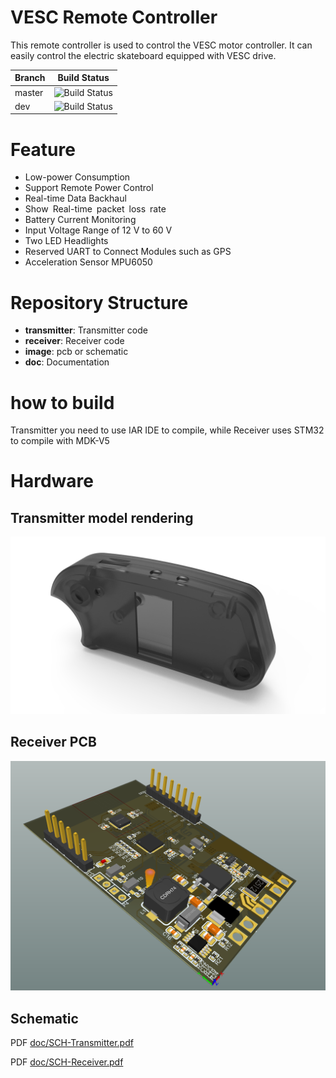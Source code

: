 
# VESC Remote Controller

This remote controller is used to control the VESC motor controller. It can easily control the electric skateboard equipped with VESC drive.



| Branch | Build Status                                                 |
| ------ | ------------------------------------------------------------ |
| master | ![Build Status](https://camo.githubusercontent.com/0cce57dd531f9e16706cb1456696e504a9b32d38/68747470733a2f2f7472617669732d63692e6f72672f6d6164636f777377652f4f44726976652e706e673f6272616e63683d6d6173746572) |
| dev    | ![Build Status](https://camo.githubusercontent.com/0cce57dd531f9e16706cb1456696e504a9b32d38/68747470733a2f2f7472617669732d63692e6f72672f6d6164636f777377652f4f44726976652e706e673f6272616e63683d6d6173746572) |

# Feature
- Low-power Consumption
- Support Remote Power Control
- Real-time Data Backhaul
- Show Real-time packet loss rate
- Battery Current Monitoring
- Input Voltage Range of 12 V to 60 V
- Two LED Headlights
- Reserved UART to Connect Modules such as GPS
- Acceleration Sensor MPU6050

# Repository Structure

- **transmitter**: Transmitter code
- **receiver**: Receiver code
- **image**: pcb or schematic
- **doc**: Documentation

# how to build

Transmitter you need to use IAR IDE to compile, while Receiver uses STM32 to compile with MDK-V5

# Hardware

## Transmitter model rendering

![transmitter](image/transmitter.png)

## Receiver PCB

![](image/board-f.png)



## Schematic

PDF [doc/SCH-Transmitter.pdf](doc/SCH-Transmitter.pdf)

PDF [doc/SCH-Receiver.pdf](doc/SCH-Receiver.pdf)







